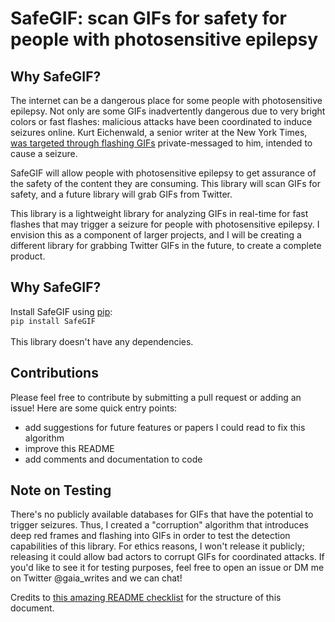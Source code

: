 # SafeGIF: scan GIFs for safety for people with photosensitive epilepsy


## Why SafeGIF?
The internet can be a dangerous place for some people with photosensitive epilepsy. Not only are some GIFs inadvertently dangerous due to very bright colors or fast flashes: malicious attacks have been coordinated to induce seizures online. Kurt Eichenwald, a senior writer at the New York Times, [was targeted through flashing GIFs](https://www.nytimes.com/2017/03/17/technology/social-media-attack-that-set-off-a-seizure-leads-to-an-arrest.html) private-messaged to him, intended to cause a seizure. 

SafeGIF will allow people with photosensitive epilepsy to get assurance of the safety of the content they are consuming. This library will scan GIFs for safety, and a future library will grab GIFs from Twitter.

This library is a lightweight library for analyzing GIFs in real-time for fast flashes that may trigger a seizure for people with photosensitive epilepsy. I envision this as a component of larger projects, and I will be creating a different library for grabbing Twitter GIFs in the future, to create a complete product. 

## Why SafeGIF?
Install SafeGIF using [pip](https://pip.pypa.io/en/stable/): <br> 
`pip install SafeGIF`<br><br>
This library doesn't have any dependencies. 

## Contributions
Please feel free to contribute by submitting a pull request or adding an issue! Here are some quick entry points:
- add suggestions for future features or papers I could read to fix this algorithm
- improve this README 
- add comments and documentation to code

## Note on Testing
There's no publicly available databases for GIFs that have the potential to trigger seizures. Thus, I created a "corruption" algorithm that introduces deep red frames and flashing into GIFs in order to test the detection capabilities of this library. For ethics reasons, I won't release it publicly; releasing it could allow bad actors to corrupt GIFs for coordinated attacks. If you'd like to see it for testing purposes, feel free to open an issue or DM me on Twitter @gaia_writes and we can chat!

Credits to [this amazing README checklist](https://github.com/ddbeck/readme-checklist) for the structure of this document. 

